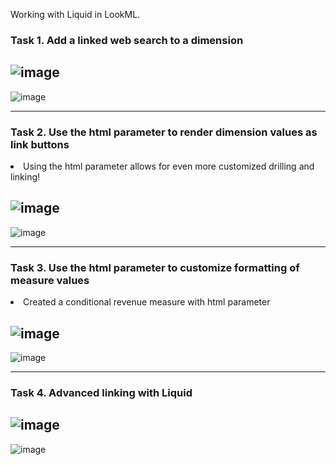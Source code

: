 Working with Liquid in LookML. </br>

<h3>Task 1. Add a linked web search to a dimension</h3>

![image](https://github.com/OlegZas/LookerBI_and_LookerStudio/assets/115661636/5e5019ad-b498-40c9-b67a-9ce3f9818c99)
---
![image](https://github.com/OlegZas/LookerBI_and_LookerStudio/assets/115661636/718ab350-21df-49f6-9515-ddd06f5f70a9)
***
<h3>Task 2. Use the html parameter to render dimension values as link buttons</h3>
  <li>Using the html parameter allows for even more customized drilling and linking!</li>
  
![image](https://github.com/OlegZas/LookerBI_and_LookerStudio/assets/115661636/bd764eb5-a4ed-4240-be4b-7ce1fac8d1fd)
---
![image](https://github.com/OlegZas/LookerBI_and_LookerStudio/assets/115661636/ea88635c-9227-4445-94d1-29af03045e45)
***
<h3>Task 3. Use the html parameter to customize formatting of measure values</h3>
<li>Created a conditional revenue measure with html parameter </li>

![image](https://github.com/OlegZas/LookerBI_and_LookerStudio/assets/115661636/b371a30e-4f96-4cc6-820f-76e1c11de2ab)
---
![image](https://github.com/OlegZas/LookerBI_and_LookerStudio/assets/115661636/de61892c-007b-415c-a8ea-309f77b3ca1b)
***
<h3>Task 4. Advanced linking with Liquid</h3>
  
![image](https://github.com/OlegZas/LookerBI_and_LookerStudio/assets/115661636/7a88cb40-004e-4c08-9169-fc11a800a078)
---
![image](https://github.com/OlegZas/LookerBI_and_LookerStudio/assets/115661636/6f41a4af-1df1-46fc-960a-7b06c8660785)

